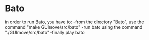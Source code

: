 # Bato

in order to run Bato, you have to:
-from the directory "Bato", use the command "make GUImove/src/bato"
-run bato using the command "./GUImove/src/bato"
-finally play bato

